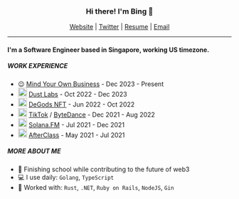 <h3 align="center"> Hi there! I'm Bing 👋 </h3>
<p align="center">
  <a href="https://bingyuyap.com/">Website</a>
  |
  <a href="https://twitter.com/baddabingyu">Twitter</a>
  |
  <a href="https://github.com/bingyuyap/resume/blob/main/bingyu_yap_resume.pdf">Resume</a>
  | 
  <a href="mailto:bingyu.yap.21@gmail.com">Email</a>
  

</p>

---

#### I'm a Software Engineer based in Singapore, working US timezone.

##### WORK EXPERIENCE

-  :wink:  [Mind Your Own Business](https://www.youtube.com/watch?v=dQw4w9WgXcQ) - Dec 2023 - Present
- <img src="https://user-images.githubusercontent.com/62840970/212533784-d19ff712-d5fe-407d-8f7e-5e29c23ce4bd.png" width="20"/>  [Dust Labs](https://twitter.com/dust_labs) - Oct 2022 - Dec 2023
- <img src="https://user-images.githubusercontent.com/62840970/181315937-881f7ac3-aaf0-419a-bf5b-7adc58658524.png" width="20"/>  [DeGods NFT](https://www.degods.com/) - Jun 2022 - Oct 2022
- <img src="https://user-images.githubusercontent.com/62840970/181320060-56c64134-48d3-4126-967d-12e4a17299b4.png" width="20"/>  [TikTok](https://www.tiktok.com/) / [ByteDance](https://www.bytedance.com/en/) - Dec 2021 - Aug 2022
- <img src="https://user-images.githubusercontent.com/62840970/181498970-08436830-8670-45af-9466-b22f7765a938.png" width="20"/>  [Solana.FM](https://solana.fm/) - Jul 2021 - Dec 2021
- <img src="https://user-images.githubusercontent.com/62840970/181499487-7a6d4cbd-189d-41db-8bea-e398fd3e6322.png" width="20"/>  [AfterClass](https://www.afterclass.io/) - May 2021 - Jul 2021

##### MORE ABOUT ME
- :school_satchel: Finishing school while contributing to the future of web3
- :computer: I use daily: `Golang`, `TypeScript`
- :floppy_disk: Worked with: `Rust`, `.NET`, `Ruby on Rails`, `NodeJS`, `Gin`
